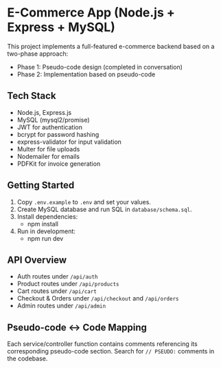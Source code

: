 # E-Commerce App (Node.js + Express + MySQL)

This project implements a full-featured e-commerce backend based on a two-phase approach:

- Phase 1: Pseudo-code design (completed in conversation)
- Phase 2: Implementation based on pseudo-code

## Tech Stack
- Node.js, Express.js
- MySQL (mysql2/promise)
- JWT for authentication
- bcrypt for password hashing
- express-validator for input validation
- Multer for file uploads
- Nodemailer for emails
- PDFKit for invoice generation

## Getting Started
1. Copy `.env.example` to `.env` and set your values.
2. Create MySQL database and run SQL in `database/schema.sql`.
3. Install dependencies:
   - npm install
4. Run in development:
   - npm run dev

## API Overview
- Auth routes under `/api/auth`
- Product routes under `/api/products`
- Cart routes under `/api/cart`
- Checkout & Orders under `/api/checkout` and `/api/orders`
- Admin routes under `/api/admin`

## Pseudo-code ↔ Code Mapping
Each service/controller function contains comments referencing its corresponding pseudo-code section. Search for `// PSEUDO:` comments in the codebase.

